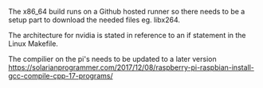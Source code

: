 The x86_64 build runs on a Github hosted runner so there needs to be a setup part to download the needed files eg. libx264.

The architecture for nvidia is stated in reference to an if statement in the Linux Makefile.

The compilier on the pi's needs to be updated to a later version 
https://solarianprogrammer.com/2017/12/08/raspberry-pi-raspbian-install-gcc-compile-cpp-17-programs/

